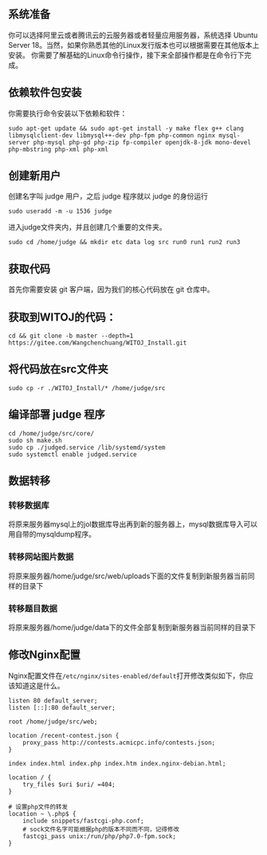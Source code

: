 ## 系统准备
你可以选择阿里云或者腾讯云的云服务器或者轻量应用服务器，系统选择 Ubuntu Server 18。当然，如果你熟悉其他的Linux发行版本也可以根据需要在其他版本上安装。
你需要了解基础的Linux命令行操作，接下来全部操作都是在命令行下完成。


## 依赖软件包安装
你需要执行命令安装以下依赖和软件：
```
sudo apt-get update && sudo apt-get install -y make flex g++ clang libmysqlclient-dev libmysql++-dev php-fpm php-common nginx mysql-server php-mysql php-gd php-zip fp-compiler openjdk-8-jdk mono-devel php-mbstring php-xml php-xml
```

## 创建新用户
创建名字叫 judge 用户，之后 judge 程序就以 judge 的身份运行
```
sudo useradd -m -u 1536 judge
```
进入judge文件夹内，并且创建几个重要的文件夹。
```
sudo cd /home/judge && mkdir etc data log src run0 run1 run2 run3
```

## 获取代码
首先你需要安装 git 客户端，因为我们的核心代码放在 git 仓库中。

## 获取到WITOJ的代码：
```
cd && git clone -b master --depth=1 https://gitee.com/Wangchenchuang/WITOJ_Install.git
```

## 将代码放在src文件夹
```
sudo cp -r ./WITOJ_Install/* /home/judge/src
```

## 编译部署 judge 程序
```
cd /home/judge/src/core/
sudo sh make.sh
sudo cp ./judged.service /lib/systemd/system
sudo systemctl enable judged.service
```

## 数据转移
### 转移数据库
将原来服务器mysql上的jol数据库导出再到新的服务器上，mysql数据库导入可以用自带的mysqldump程序。

### 转移网站图片数据
将原来服务器/home/judge/src/web/uploads下面的文件复制到新服务器当前同样的目录下

### 转移题目数据
将原来服务器/home/judge/data下的文件全部复制到新服务器当前同样的目录下

## 修改Nginx配置
Nginx配置文件在`/etc/nginx/sites-enabled/default`打开修改类似如下，你应该知道这是什么。
```
listen 80 default_server;
listen [::]:80 default_server;

root /home/judge/src/web;

location /recent-contest.json {
    proxy_pass http://contests.acmicpc.info/contests.json;
}

index index.html index.php index.htm index.nginx-debian.html;

location / {
    try_files $uri $uri/ =404;
}

# 设置php文件的转发
location ~ \.php$ {
    include snippets/fastcgi-php.conf;
    # sock文件名字可能根据php的版本不同而不同，记得修改
    fastcgi_pass unix:/run/php/php7.0-fpm.sock;
}
```


